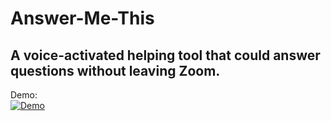 # Answer-Me-This
## A voice-activated helping tool that could answer questions without leaving Zoom.

Demo:<br/>
[![Demo](https://res.cloudinary.com/marcomontalbano/image/upload/v1648383073/video_to_markdown/images/youtube--p2pgSZU8k08-c05b58ac6eb4c4700831b2b3070cd403.jpg)](https://www.youtube.com/watch?v=p2pgSZU8k08 "Demo")